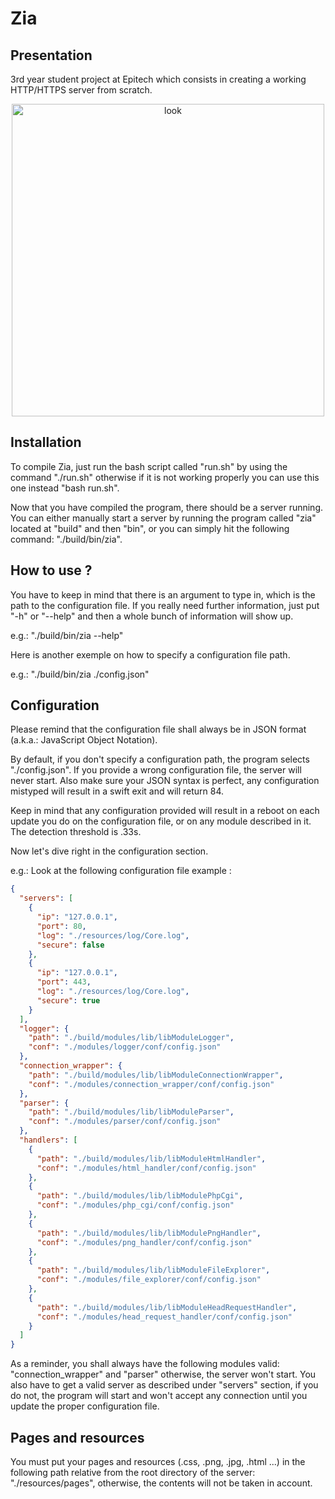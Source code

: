 # Zia

## Presentation

3rd year student project at Epitech which consists in creating a working HTTP/HTTPS server from scratch.

<p align="center">
<img height="500" src="https://i.pinimg.com/originals/b6/5e/62/b65e62faa1babd2b60443c2f7db17813.jpg" alt="look"/><br/>
</p>

## Installation

To compile Zia, just run the bash script called "run.sh" by using the command "./run.sh" otherwise if it is not working properly you can use this one instead "bash run.sh".

Now that you have compiled the program, there should be a server running. You can either manually start a server by running the program called "zia" located at "build" and then "bin", or you can simply hit the following command: "./build/bin/zia".

## How to use ?

You have to keep in mind that there is an argument to type in, which is the path to the configuration file.
If you really need further information, just put "-h" or "--help" and then a whole bunch of information will show up.

e.g.: "./build/bin/zia --help"

Here is another exemple on how to specify a configuration file path.

e.g.: "./build/bin/zia ./config.json"

## Configuration

Please remind that the configuration file shall always be in JSON format (a.k.a.: JavaScript Object Notation).

By default, if you don't specify a configuration path, the program selects "./config.json".
If you provide a wrong configuration file, the server will never start.
Also make sure your JSON syntax is perfect, any configuration mistyped will result in a swift exit and will return 84.

Keep in mind that any configuration provided will result in a reboot on each update you do on the configuration file, or on any module described in it. The detection threshold is .33s.

Now let's dive right in the configuration section.

e.g.: Look at the following configuration file example :

```Json
{
  "servers": [
    {
      "ip": "127.0.0.1",
      "port": 80,
      "log": "./resources/log/Core.log",
      "secure": false
    },
    {
      "ip": "127.0.0.1",
      "port": 443,
      "log": "./resources/log/Core.log",
      "secure": true
    }
  ],
  "logger": {
    "path": "./build/modules/lib/libModuleLogger",
    "conf": "./modules/logger/conf/config.json"
  },
  "connection_wrapper": {
    "path": "./build/modules/lib/libModuleConnectionWrapper",
    "conf": "./modules/connection_wrapper/conf/config.json"
  },
  "parser": {
    "path": "./build/modules/lib/libModuleParser",
    "conf": "./modules/parser/conf/config.json"
  },
  "handlers": [
    {
      "path": "./build/modules/lib/libModuleHtmlHandler",
      "conf": "./modules/html_handler/conf/config.json"
    },
    {
      "path": "./build/modules/lib/libModulePhpCgi",
      "conf": "./modules/php_cgi/conf/config.json"
    },
    {
      "path": "./build/modules/lib/libModulePngHandler",
      "conf": "./modules/png_handler/conf/config.json"
    },
    {
      "path": "./build/modules/lib/libModuleFileExplorer",
      "conf": "./modules/file_explorer/conf/config.json"
    },
    {
      "path": "./build/modules/lib/libModuleHeadRequestHandler",
      "conf": "./modules/head_request_handler/conf/config.json"
    }
  ]
}
```

As a reminder, you shall always have the following modules valid: "connection_wrapper" and "parser" otherwise, the server won't start.
You also have to get a valid server as described under "servers" section, if you do not, the program will start and won't accept any connection until you update the proper configuration file.

## Pages and resources

You must put your pages and resources (.css, .png, .jpg, .html ...) in the following path relative from the root directory of the server: "./resources/pages", otherwise, the contents will not be taken in account.
